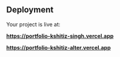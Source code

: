 ## Deployment

Your project is live at:

**https://portfolio-kshitiz-singh.vercel.app**


**https://portfolio-kshitiz-alter.vercel.app**
